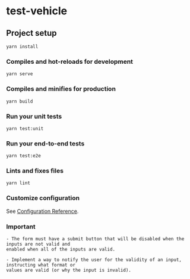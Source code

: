 # test-vehicle

## Project setup
```
yarn install
```

### Compiles and hot-reloads for development
```
yarn serve
```

### Compiles and minifies for production
```
yarn build
```

### Run your unit tests
```
yarn test:unit
```

### Run your end-to-end tests
```
yarn test:e2e
```

### Lints and fixes files
```
yarn lint
```

### Customize configuration
See [Configuration Reference](https://cli.vuejs.org/config/).

### Important 
```
- The form must have a submit button that will be disabled when the inputs are not valid and
enabled when all of the inputs are valid.

- Implement a way to notify the user for the validity of an input, instructing what format or
values are valid (or why the input is invalid).
```
